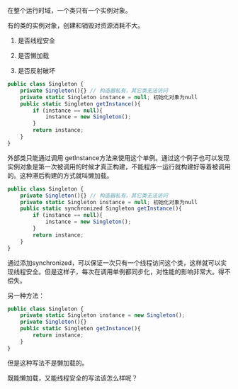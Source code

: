 在整个运行时域，一个类只有一个实例对象。

有的类的实例对象，创建和销毁对资源消耗不大。

1. 是否线程安全

2. 是否懒加载

3. 是否反射破坏

```js
public class Singleton {
    private Singleton(){} // 构造器私有，其它类无法访问
    private static Singleton instance = null; 初始化对象为null
    public static Singleton getInstance(){
        if (instance == null){
            instance = new Singleton();
        }
        return instance;
    }
}
```
外部类只能通过调用 getInstance方法来使用这个单例。通过这个例子也可以发现实例对象是第一次被调用的时候才真正构建，不能程序一运行就构建好等着被调用的。这种滞后构建的方式就叫懒加载。

```js
public class Singleton {
    private Singleton(){} // 构造器私有，其它类无法访问
    private static Singleton instance = null; 初始化对象为null
    public static synchronized Singleton getInstance(){
        if (instance == null){
            instance = new Singleton();
        }
        return instance;
    }
}
```
通过添加synchronized，可以保证一次只有一个线程访问这个类，这样就可以实现线程安全。但是这样子，每次在调用单例都同步化，对性能的影响非常大。得不偿失。

另一种方法：
```js
public class Singleton {
    private static Singleton instance = new Singleton();
    private Singleton(){}
    public static Singleton getInstance(){
        return instance;
    }
}
```
但是这种写法不是懒加载的。

既能懒加载，又能线程安全的写法该怎么样呢？
